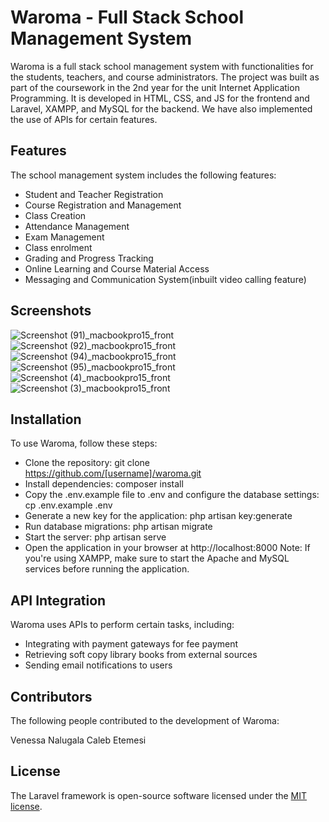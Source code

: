 # Waroma - Full Stack School Management System
Waroma is a full stack school management system with functionalities for the students, teachers, and course administrators. The project was built as part of the coursework in the 2nd year for the unit Internet Application Programming. It is developed in HTML, CSS, and JS for the frontend and Laravel, XAMPP, and MySQL for the backend. We have also implemented the use of APIs for certain features.

## Features
The school management system includes the following features:

* Student and Teacher Registration
* Course Registration and Management
* Class Creation
* Attendance Management
* Exam Management
* Class enrolment
* Grading and Progress Tracking
* Online Learning and Course Material Access
* Messaging and Communication System(inbuilt video calling feature)
## Screenshots
![Screenshot (91)_macbookpro15_front](https://user-images.githubusercontent.com/98637307/234275871-6fe34f5e-34b7-44c0-b1c3-2475cd190ce3.png)
![Screenshot (92)_macbookpro15_front](https://user-images.githubusercontent.com/98637307/234276009-1f11cedc-d0af-42c3-b88e-d48ea7b3502a.png)
![Screenshot (94)_macbookpro15_front](https://user-images.githubusercontent.com/98637307/234276575-bfe7bbe3-3eca-4a81-8e5b-ba65ca532a9e.png)
![Screenshot (95)_macbookpro15_front](https://user-images.githubusercontent.com/98637307/234276645-0ee6edf5-766c-4995-a0d3-6cdde1170629.png)
![Screenshot (4)_macbookpro15_front](https://user-images.githubusercontent.com/98637307/234276775-e9dbfe1f-541e-4feb-acc1-153644fabfc2.png)
![Screenshot (3)_macbookpro15_front](https://user-images.githubusercontent.com/98637307/234276832-a67dd64a-3256-496f-9926-6d0296098729.png)


## Installation
To use Waroma, follow these steps:

* Clone the repository: git clone https://github.com/[username]/waroma.git
* Install dependencies: composer install
* Copy the .env.example file to .env and configure the database settings: cp .env.example .env
* Generate a new key for the application: php artisan key:generate
* Run database migrations: php artisan migrate
* Start the server: php artisan serve
* Open the application in your browser at http://localhost:8000
Note: If you're using XAMPP, make sure to start the Apache and MySQL services before running the application.
## API Integration
Waroma uses APIs to perform certain tasks, including:

* Integrating with payment gateways for fee payment
* Retrieving soft copy library books from external sources
* Sending email notifications to users
## Contributors
The following people contributed to the development of Waroma:

Venessa Nalugala
Caleb Etemesi

## License
The Laravel framework is open-source software licensed under the [MIT license](https://opensource.org/licenses/MIT).



